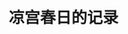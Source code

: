 ---
logo: images/music/凉宫春日的记录.jpg
title: 凉宫春日的记录
subTitle: 凉宫06的角色歌重置，无伴奏、独唱版晴天好心情，由Lantis于2009年8月5日发售

category: 音乐

hasResource: true
downloadList:
  - intro: flac+jpg
    size: 429.6MB
    link: https://pan.baidu.com/s/1ux7KKsGSaZECckK-XQTLaw
  - intro: 云盘 提取码:7y48
    size: 429.6MB
    link: https://pan.baidu.com/s/1ux7KKsGSaZECckK-XQTLaw

downloadContent: |
  凉宫06的角色歌重置，无伴奏、独唱版晴天好心情，由Lantis于2009年8月5日发售。<br>
  收录曲：<br>
  1．パラレルDays<br>
  作詞：畑 亜貴　作曲：藤田淳平　編曲：鈴木マサキ　歌：涼宮ハルヒ（平野 綾）<br>
  2．SOSならだいじょーぶ<br>
  作詞：畑 亜貴　作曲：宮崎 誠　編曲：宅見将典　歌：涼宮ハルヒ（平野 綾）<br>
  3．雪、無音、窓辺にて。<br>
  作詞：畑 亜貴　作曲：田代智一　編曲：上松範康　歌：長門有希（茅原実里）<br>
  4．SELECT?<br>
  作詞：畑 亜貴　作曲：白瀧じゅん　編曲：星野純一,myu　歌：長門有希（茅原実里）<br>
  5．見つけてHappy Life<br>
  作詞：畑 亜貴　作曲・編曲：橋本由香利　歌：朝比奈みくる（後藤邑子）<br>
  6．時のパズル<br>
  作詞：畑 亜貴　作曲：田代智一　編曲：藤田淳平　歌：朝比奈みくる（後藤邑子）<br>
  7．青春いいじゃないかっ<br>
  作詞：畑 亜貴　作曲：山下義彦　編曲：菊谷知樹　歌：鶴屋さん（松岡由貴）<br>
  8．めがっさ好奇心<br>
  作詞：畑 亜貴　作曲：小松一也　編曲：鈴木マサキ　歌：鶴屋さん（松岡由貴）<br>
  9．小指でぎゅっ！<br>
  作詞：畑 亜貴　作曲：田村信二　編曲：近藤昭雄　歌：朝倉涼子（桑谷夏子）<br>
  10．COOL EDITION<br>
  作詞：畑 亜貴　作曲：井出泰彰　編曲：藤田淳平　歌：朝倉涼子（桑谷夏子）<br>
  11．妹忘れちゃおしおきよ<br>
  作詞：畑 亜貴　作曲：鈴木盛広　編曲：yo　歌：キョンの妹（あおきさやか）<br>
  12．fixed mind<br>
  作詞：畑 亜貴　作曲：冨田暁子　編曲：虹音　歌：喜緑江美里（白鳥由里）<br>
  13．まっがーれ↓スペクタクル<br>
  作詞：畑 亜貴　作曲・編曲：金井江右　古泉一樹（小野大輔）<br>
  14．倦怠ライフ・リターンズ！<br>
  作詞：畑 亜貴　作曲・編曲：菊谷知樹　歌：キョン（杉田智和）<br><br>
  版权属于:VCB-Studio<br>
  文件地址:https://vcb-s.com/archives/11328
---